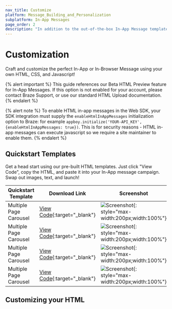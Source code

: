 ```yaml
---
nav_title: Customize
platform: Message_Building_and_Personalization
subplatform: In-App Messages
page_order: 2
description: "In addition to the out-of-the-box In-App Message templates, Braze also offers customized messaging templates that allow custom HTML, Modals with custom CSS, Video, and more."
---
```


# Customization

Craft and customize the perfect In-App or In-Browser Message using your own HTML, CSS, and Javascript!

{% alert important %}
This guide references our Beta HTML Preview feature for In-App Messages. If this option is not enabled for your account, please contact Braze Support, or use our standard HTML Upload documentation.
{% endalert %}

{% alert note %}
To enable HTML in-app messages in the Web SDK, your SDK integration must supply the `enableHtmlInAppMessages` initialization option to Braze: for example `appboy.initialize('YOUR-API_KEY', {enableHtmlInAppMessages: true})`. This is for security reasons - HTML in-app messages can execute javascript so we require a site maintainer to enable them.
{% endalert %}

## Quickstart Templates

Get a head start using our pre-built HTML templates. Just click "View Code", copy the HTML, and paste it into your In-App message campaign. Swap out images, text, and launch!


|Quickstart Template|Download Link|Screenshot|
|--------|----------|---------|
|Multiple Page Carousel| [View Code](https://raw.githubusercontent.com/braze-inc/in-app-message-templates/master/braze-templates/1-braze-dashboard-carousel-modal/index.html){:target="_blank"}|![Screenshot](https://raw.githubusercontent.com/braze-inc/in-app-message-templates/master/braze-templates/1-braze-dashboard-carousel-modal/screenshot.gif){: style="max-width:200px;width:100%"}|
|Multiple Page Carousel| [View Code](https://raw.githubusercontent.com/braze-inc/in-app-message-templates/master/braze-templates/2-braze-dashboard-simple-modal/index.html){:target="_blank"}|![Screenshot](https://raw.githubusercontent.com/braze-inc/in-app-message-templates/master/braze-templates/2-braze-dashboard-simple-modal/screenshot.gif){: style="max-width:200px;width:100%"}|
|Multiple Page Carousel| [View Code](https://raw.githubusercontent.com/braze-inc/in-app-message-templates/master/braze-templates/3-braze-dashboard-survey-modal/index.html){:target="_blank"}|![Screenshot](https://raw.githubusercontent.com/braze-inc/in-app-message-templates/master/braze-templates/3-braze-dashboard-survey-modal/screenshot.gif){: style="max-width:200px;width:100%"}|
|Multiple Page Carousel| [View Code](https://raw.githubusercontent.com/braze-inc/in-app-message-templates/master/braze-templates/5-fullscreen-pagination/index.html){:target="_blank"}|![Screenshot](https://raw.githubusercontent.com/braze-inc/in-app-message-templates/master/braze-templates/5-fullscreen-pagination/screenshot.gif){: style="max-width:200px;width:100%"}|

## Customizing your HTML




[1]: {{site.baseurl}}/user_guide/message_building_by_channel/in-app_messages/customize/
